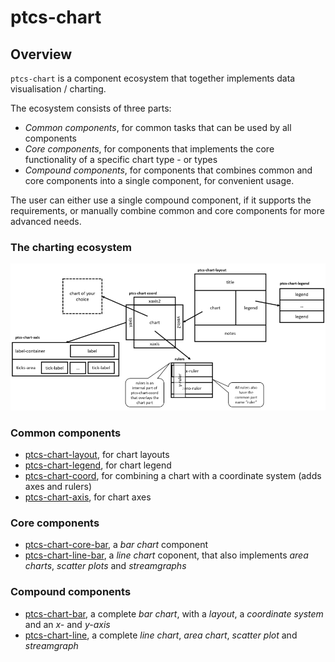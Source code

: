 # ptcs-chart

## Overview

`ptcs-chart` is a component ecosystem that together implements data visualisation / charting.

The ecosystem consists of three parts:

- _Common components_, for common tasks that can be used by all components
- _Core components_, for components that implements the core functionality of a specific chart type - or types
- _Compound components_, for components that combines common and core components into a single component, for convenient usage.

The user can either use a single compound component, if it supports the requirements, or manually combine common and core components for more advanced needs.

### The charting ecosystem

<img src="img/chart.png" fill>

### Common components

- [ptcs-chart-layout](./doc/ptcs-chart-layout.md), for chart layouts
- [ptcs-chart-legend](./doc/ptcs-chart-legend.md), for chart legend
- [ptcs-chart-coord](./doc/ptcs-chart-coord.md), for combining a chart with a coordinate system (adds axes and rulers)
- [ptcs-chart-axis](./doc/ptcs-chart-axis.md), for chart axes

### Core components
- [ptcs-chart-core-bar](./doc/ptcs-chart-core-bar.md), a _bar chart_ component
- [ptcs-chart-line-bar](./doc/ptcs-chart-core-bar.md), a _line chart_ coponent, that also implements _area charts_, _scatter plots_ and _streamgraphs_

### Compound components
- [ptcs-chart-bar](./doc/ptcs-chart-bar.md), a complete _bar chart_, with a _layout_, a _coordinate system_ and an _x-_ and _y-axis_
- [ptcs-chart-line](./doc/ptcs-chart-line.md), a complete _line chart_, _area chart_, _scatter plot_ and _streamgraph_
